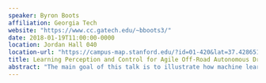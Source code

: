 ```yaml
---
speaker: Byron Boots
affiliation: Georgia Tech
website: "https://www.cc.gatech.edu/~bboots3/"
date: 2018-01-19T11:00:00-0000
location: Jordan Hall 040
location-url: "https://campus-map.stanford.edu/?id=01-420&lat=37.42865133749201&lng=-122.17121865473717&zoom=17"
title: Learning Perception and Control for Agile Off-Road Autonomous Driving
abstract: "The main goal of this talk is to illustrate how machine learning can start to address some of the fundamental perceptual and control challenges involved in building intelligent robots. I’ll start by introducing a new high speed autonomous “rally car” platform built at Georgia Tech, and discuss an off-road racing task that requires impressive sensing, speed, and agility to complete. I will discuss two approaches to this problem, one based on model predictive control and one based on learning deep policies that directly map images to actions. Along the way I’ll introduce new tools from reinforcement learning, imitation learning, and online learning and show how theoretical insights help us to overcome some of the practical challenges involved in learning on a real-world platform. I will conclude by discussing ongoing work in my lab related to machine learning for robotics."
---
```

